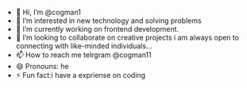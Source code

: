 - 👋 Hi, I’m @cogman1
- 👀 I’m interested in new technology and solving problems
- 🌱 I’m currently working on frontend development.
- 💞️ I’m looking to collaborate on creative projects i am always open to connecting with like-minded individuals...
- 📫 How to reach me telrgram @cogman11
- 😄 Pronouns: he
- ⚡ Fun fact:i have a expriense on coding 

<!---
cogman1/cogman1 is a ✨ special ✨ repository because its `README.md` (this file) appears on your GitHub profile.
You can click the Preview link to take a look at your changes.
--->
